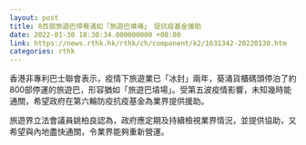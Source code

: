```yaml
---
layout: post
title: 8百部旅遊巴停葵涌如「旅遊巴墳場」　促抗疫基金援助
date: 2022-01-30 18:30:34.000000000 +08:00
link: https://news.rthk.hk/rthk/ch/component/k2/1631342-20220130.htm
categories: rthk
---
```


香港非專利巴士聯會表示，疫情下旅遊業已「冰封」兩年，葵涌貨櫃碼頭停泊了約800部停運的旅遊巴，形容猶如「旅遊巴墳場」。受第五波疫情影響，未知幾時能通關，希望政府在第六輪防疫抗疫基金為業界提供援助。

旅遊界立法會議員姚柏良認為，政府應定期及持續檢視業界情況，並提供協助，又希望與內地盡快通關，令業界能夠重新營運。
